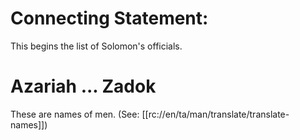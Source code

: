 # Connecting Statement:

This begins the list of Solomon's officials.

# Azariah ... Zadok

These are names of men. (See: [[rc://en/ta/man/translate/translate-names]])

